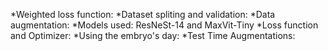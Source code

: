 *Weighted loss function:
*Dataset spliting and validation:
*Data augmentation:
*Models used: ResNeSt-14 and MaxVit-Tiny
*Loss function and Optimizer:
*Using the embryo's day:
*Test Time Augmentations:

